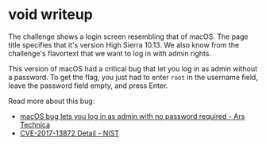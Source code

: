 # void writeup

The challenge shows a login screen resembling that of macOS. The page title specifies that it's version High Sierra 10.13. We also know from the challenge's flavortext that we want to log in with admin rights.

This version of macOS had a critical bug that let you log in as admin without a password. To get the flag, you just had to enter `root` in the username field, leave the password field empty, and press Enter.

Read more about this bug:

* [macOS bug lets you log in as admin with no password required - Ars Technica](https://arstechnica.com/information-technology/2017/11/macos-bug-lets-you-log-in-as-admin-with-no-password-required/)
* [CVE-2017-13872 Detail - NIST](https://nvd.nist.gov/vuln/detail/CVE-2017-13872)
